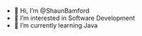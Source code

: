 - 👋 Hi, I’m @ShaunBamford
- 👀 I’m interested in Software Development
- 🌱 I’m currently learning Java

<!---
ShaunBamford/ShaunBamford is a ✨ special ✨ repository because its `README.md` (this file) appears on your GitHub profile.
You can click the Preview link to take a look at your changes.
--->
